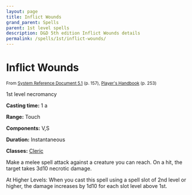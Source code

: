 ```yaml
---
layout: page
title: Inflict Wounds
grand_parent: Spells
parent: 1st level spells 
description: D&D 5th edition Inflict Wounds details
permalink: /spells/1st/inflict-wounds/
---
```


# Inflict Wounds

<small>From <a target="_blank" href="https://media.wizards.com/2016/downloads/DND/SRD-OGL_V5.1.pdf">System Reference Document 5.1</a> (p. 157), <a target="_blank" href="https://dnd.wizards.com/products/tabletop-games/rpg-products/rpg_playershandbook">Player's Handbook</a> (p. 253)</small>


1st level necromancy

**Casting time:** 1 a

**Range:** Touch

**Components:** V,S 

**Duration:** Instantaneous

**Classes:** [Cleric](/classes/cleric/)

Make a melee spell attack against a creature you can reach. On a hit, the target takes 3d10 necrotic damage.

   At Higher Levels: When you cast this spell using a spell slot of 2nd level or higher, the damage increases by 1d10 for each slot level above 1st.